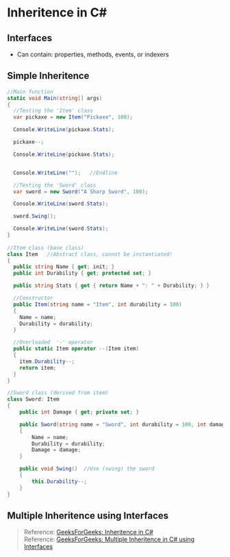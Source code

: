 # Inheritence in C#

## Interfaces
- Can contain: properties, methods, events, or indexers 

## Simple Inheritence
```C#
//Main function
static void Main(string[] args)
{
  //Testing the 'Item' class
  var pickaxe = new Item("Pickaxe", 100);

  Console.WriteLine(pickaxe.Stats);

  pickaxe--;

  Console.WriteLine(pickaxe.Stats);


  Console.WriteLine("");   //Endline

  //Testing the 'Sword' class
  var sword = new Sword("A Sharp Sword", 100);

  Console.WriteLine(sword.Stats);

  sword.Swing();

  Console.WriteLine(sword.Stats);
}
    
//Item class (base class)
class Item   //Abstract class, cannot be instantiated!
{
  public string Name { get; init; }
  public int Durability { get; protected set; }

  public string Stats { get { return Name + ": " + Durability; } }

  //Constructor
  public Item(string name = "Item", int durability = 100)
  {
    Name = name;
    Durability = durability;
  }

  //Overloaded  '-' operator
  public static Item operator --(Item item)
  {
    item.Durability--;
    return item;
  }
}

//Sword class (derived from item)
class Sword: Item
{
    public int Damage { get; private set; }

    public Sword(string name = "Sword", int durability = 100, int damage = 5)
    {
        Name = name;
        Durability = durability;
        Damage = damage;
    }

    public void Swing()  //Use (swing) the sword
    {
        this.Durability--;
    }
}
```

## Multiple Inheritence using Interfaces

> Reference: [GeeksForGeeks: Inheritence in C#](https://www.geeksforgeeks.org/c-sharp-interface/) <br />
> Reference: [GeeksForGeeks: Multiple Inheritence in C# using Interfaces](https://www.geeksforgeeks.org/c-sharp-multiple-inheritance-using-interfaces/) <br />
